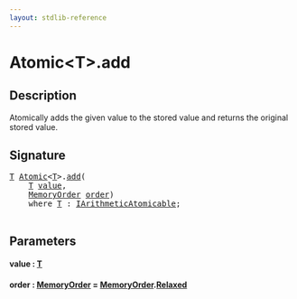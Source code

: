 ```yaml
---
layout: stdlib-reference
---
```


# Atomic\<T\>\.add

## Description

Atomically adds the given value to the stored value and returns the
original stored value.




## Signature 

<pre>
<a href="../index.html#typeparam-T" class="code_type">T</a> <a href="../index.html" class="code_type">Atomic</a>&lt;<a href="../index.html#typeparam-T" class="code_type">T</a>&gt;.<a href=".html">add</a>(
    <a href="../index.html#typeparam-T" class="code_type">T</a> <a href=".html#decl-value" class="code_param">value</a>,
    <a href="../../memoryorder-06/index.html" class="code_type">MemoryOrder</a> <a href=".html#decl-order" class="code_param">order</a>)
    <span class='code_keyword'>where</span> <a href="../index.html#typeparam-T" class="code_type">T</a> : <a href="../../../interfaces/iarithmeticatomicable-01b/index.html" class="code_type">IArithmeticAtomicable</a>;

</pre>

## Parameters

####  <a id="decl-value"></a>value  : [T](../index.html#typeparam-T)
####  <a id="decl-order"></a>order  : [MemoryOrder](../../memoryorder-06/index.html) = [MemoryOrder](../../memoryorder-06/index.html)\.[Relaxed](../../memoryorder-06/index.html#decl-Relaxed)

